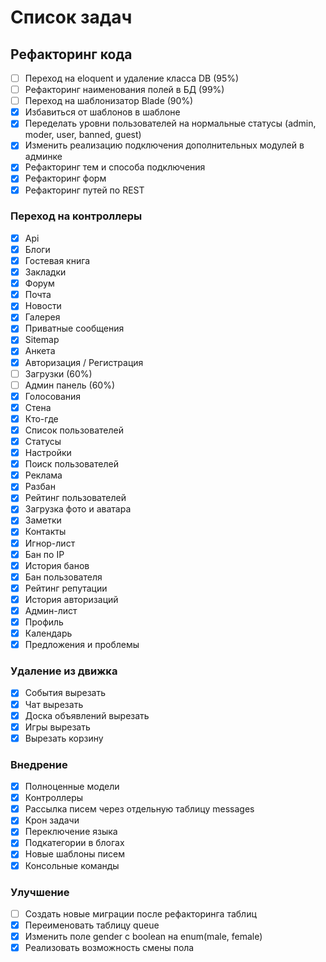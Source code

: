Список задач
=========

## Рефакторинг кода

- [ ] Переход на eloquent и удаление класса DB (95%)
- [ ] Рефакторинг наименования полей в БД (99%)
- [ ] Переход на шаблонизатор Blade (90%)
- [x] Избавиться от шаблонов в шаблоне
- [x] Переделать уровни пользователей на нормальные статусы (admin, moder, user, banned, guest)
- [x] Изменить реализацию подключения дополнительных модулей в админке
- [x] Рефакторинг тем и способа подключения
- [x] Рефакторинг форм
- [x] Рефакторинг путей по REST

### Переход на контроллеры

- [x] Api
- [x] Блоги
- [x] Гостевая книга
- [x] Закладки
- [x] Форум
- [x] Почта
- [x] Новости
- [x] Галерея
- [x] Приватные сообщения
- [x] Sitemap
- [x] Анкета
- [x] Авторизация / Регистрация
- [ ] Загрузки (60%)
- [ ] Админ панель (60%)
- [x] Голосования
- [x] Стена
- [x] Кто-где
- [x] Список пользователей
- [x] Статусы
- [x] Настройки
- [x] Поиск пользователей
- [x] Реклама
- [x] Разбан
- [x] Рейтинг пользователей
- [x] Загрузка фото и аватара
- [x] Заметки
- [x] Контакты
- [x] Игнор-лист
- [x] Бан по IP
- [x] История банов
- [x] Бан пользователя
- [x] Рейтинг репутации
- [x] История авторизаций
- [x] Админ-лист
- [x] Профиль
- [x] Календарь
- [x] Предложения и проблемы

### Удаление из движка
- [x] События вырезать
- [x] Чат вырезать
- [x] Доска объявлений вырезать
- [x] Игры вырезать
- [x] Вырезать корзину

### Внедрение
- [x] Полноценные модели
- [x] Контроллеры
- [x] Рассылка писем через отдельную таблицу messages
- [x] Крон задачи
- [x] Переключение языка
- [x] Подкатегории в блогах
- [x] Новые шаблоны писем
- [x] Консольные команды
 
### Улучшение
- [ ] Создать новые миграции после рефакторинга таблиц
- [x] Переименовать таблицу queue
- [x] Изменить поле gender c boolean на enum(male, female)
- [x] Реализовать возможность смены пола
